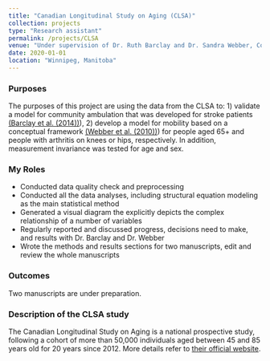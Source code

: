 ```yaml
---
title: "Canadian Longitudinal Study on Aging (CLSA)"
collection: projects
type: "Research assistant"
permalink: /projects/CLSA
venue: "Under supervision of Dr. Ruth Barclay and Dr. Sandra Webber, College of Rehabilitaion Sciences, University of Manitoba"
date: 2020-01-01
location: "Winnipeg, Manitoba"
---
```


### Purposes ###
The purposes of this project are using the data from the CLSA to: 1) validate a model for community ambulation that was developed for stroke patients [(Barclay et al. (2014))](https://journals.sagepub.com/doi/abs/10.1177/0269215514546769)), 2) develop a model for mobility based on a conceptual framework [(Webber et al. (2010))](https://pubmed.ncbi.nlm.nih.gov/20145017/)) for people aged 65+ and people with arthritis on knees or hips, respectively. In addition, measurement invariance was tested for age and sex.

### My Roles ###
* Conducted data quality check and preprocessing
* Conducted all the data analyses, including structural equation modeling as the main statistical method
* Generated a visual diagram the explicitly depicts the complex relationship of a number of variables 
* Regularly reported and discussed progress, decisions need to make, and results with Dr. Barclay and Dr. Webber
* Wrote the methods and results sections for two manuscripts, edit and review the whole manuscripts

### Outcomes ###
Two manuscripts are under preparation.

### Description of the CLSA study ###
The Canadian Longitudinal Study on Aging is a national prospective study, following a cohort of more than 50,000 individuals aged between 45 and 85 years old for 20 years since 2012. More details refer to [their official website](https://www.clsa-elcv.ca/).
